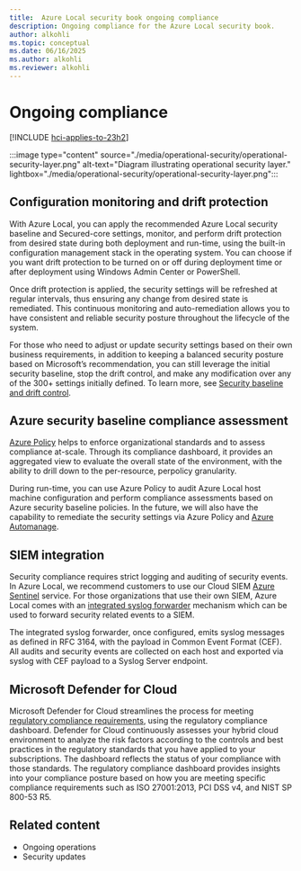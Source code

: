 ```yaml
---
title:  Azure Local security book ongoing compliance
description: Ongoing compliance for the Azure Local security book.
author: alkohli
ms.topic: conceptual
ms.date: 06/16/2025
ms.author: alkohli
ms.reviewer: alkohli
---
```


# Ongoing compliance

[!INCLUDE [hci-applies-to-23h2](../includes/hci-applies-to-23h2.md)]

:::image type="content" source="./media/operational-security/operational-security-layer.png" alt-text="Diagram illustrating operational security layer." lightbox="./media/operational-security/operational-security-layer.png":::

## Configuration monitoring and drift protection

With Azure Local, you can apply the recommended Azure Local security baseline and Secured-core settings, monitor, and perform drift protection from desired state during both deployment and run-time, using the built-in configuration management stack in the operating system. You can choose if you want drift protection to be turned on or off during deployment time or after deployment using Windows Admin Center or PowerShell.

Once drift protection is applied, the security settings will be refreshed at regular intervals, thus ensuring any change from desired state is remediated. This continuous monitoring and auto-remediation allows you to have consistent and reliable security posture throughout the lifecycle of the system.

For those who need to adjust or update security settings based on their own business requirements, in addition to keeping a balanced security posture based on Microsoft’s recommendation, you can still leverage the initial security baseline, stop the drift control, and make any modification over any of the 300+ settings initially defined. To learn more, see [Security baseline and drift control](../manage/manage-secure-baseline.md).
 
## Azure security baseline compliance assessment

[Azure Policy](/azure/governance/policy/overview) helps to enforce organizational standards and to assess compliance at-scale. Through its compliance dashboard, it provides an aggregated view to evaluate the overall state of the environment, with the ability to drill down to the per-resource, perpolicy granularity.

During run-time, you can use Azure Policy to audit Azure Local host machine configuration and perform compliance assessments based on Azure security baseline policies. In the future, we will also have the capability to remediate the security settings via Azure Policy and [Azure Automanage](https://azure.microsoft.com/products/azure-automanage/). 

## SIEM integration

Security compliance requires strict logging and auditing of security events. In Azure Local, we recommend customers to use our Cloud SIEM [Azure Sentinel](https://www.microsoft.com/security/business/siem-and-xdr/microsoft-sentinel/) service. For those organizations that use their own SIEM, Azure Local comes with an [integrated syslog forwarder](/azure/azure-local/manage/manage-syslog-forwarding?tabs=syslog-message-schema) mechanism which can be used to forward security related events to a SIEM.
  
The integrated syslog forwarder, once configured, emits syslog messages as defined in RFC 3164, with the payload in Common Event Format (CEF).  All audits and security events are collected on each host and exported via syslog with CEF payload to a Syslog Server endpoint.  

## Microsoft Defender for Cloud

Microsoft Defender for Cloud streamlines the process for meeting [regulatory compliance requirements](/azure/defender-for-cloud/update-regulatory-compliance-packages#what-regulatory-compliance-standards-are-available-in-defender-for-cloud), using the regulatory compliance dashboard. Defender for Cloud continuously assesses your hybrid cloud environment to analyze the risk factors according to the controls and best practices in the regulatory standards that you have applied to your subscriptions. The dashboard reflects the status of your compliance with those standards. The regulatory compliance dashboard provides insights into your compliance posture based on how you are meeting specific compliance requirements such as ISO 27001:2013, PCI DSS v4, and NIST SP 800-53 R5. 

## Related content

- Ongoing operations
- Security updates
